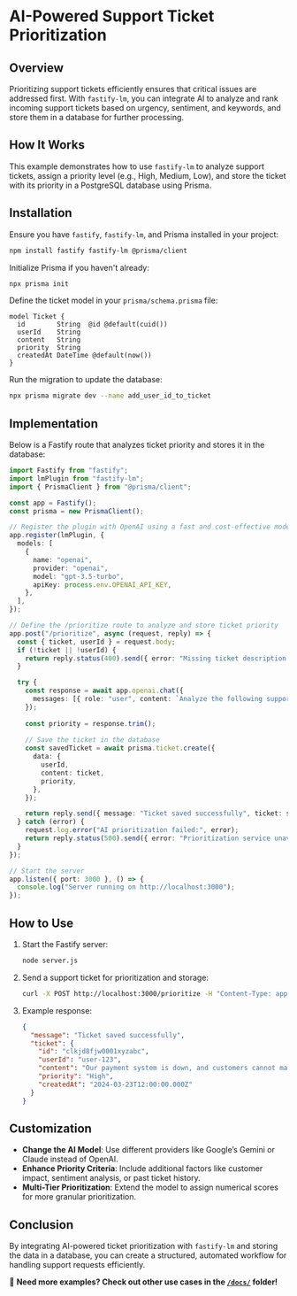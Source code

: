 # AI-Powered Support Ticket Prioritization

## Overview

Prioritizing support tickets efficiently ensures that critical issues are addressed first. With `fastify-lm`, you can integrate AI to analyze and rank incoming support tickets based on urgency, sentiment, and keywords, and store them in a database for further processing.

## How It Works

This example demonstrates how to use `fastify-lm` to analyze support tickets, assign a priority level (e.g., High, Medium, Low), and store the ticket with its priority in a PostgreSQL database using Prisma.

## Installation

Ensure you have `fastify`, `fastify-lm`, and Prisma installed in your project:

```bash
npm install fastify fastify-lm @prisma/client
```

Initialize Prisma if you haven't already:

```bash
npx prisma init
```

Define the ticket model in your `prisma/schema.prisma` file:

```prisma
model Ticket {
  id        String  @id @default(cuid())
  userId    String
  content   String
  priority  String
  createdAt DateTime @default(now())
}
```

Run the migration to update the database:

```bash
npx prisma migrate dev --name add_user_id_to_ticket
```

## Implementation

Below is a Fastify route that analyzes ticket priority and stores it in the database:

```typescript
import Fastify from "fastify";
import lmPlugin from "fastify-lm";
import { PrismaClient } from "@prisma/client";

const app = Fastify();
const prisma = new PrismaClient();

// Register the plugin with OpenAI using a fast and cost-effective model
app.register(lmPlugin, {
  models: [
    {
      name: "openai",
      provider: "openai",
      model: "gpt-3.5-turbo",
      apiKey: process.env.OPENAI_API_KEY,
    },
  ],
});

// Define the /prioritize route to analyze and store ticket priority
app.post("/prioritize", async (request, reply) => {
  const { ticket, userId } = request.body;
  if (!ticket || !userId) {
    return reply.status(400).send({ error: "Missing ticket description or userId in request body" });
  }

  try {
    const response = await app.openai.chat({
      messages: [{ role: "user", content: `Analyze the following support ticket and assign a priority level (High, Medium, Low) based on urgency: ${ticket}` }],
    });
    
    const priority = response.trim();
    
    // Save the ticket in the database
    const savedTicket = await prisma.ticket.create({
      data: {
        userId,
        content: ticket,
        priority,
      },
    });

    return reply.send({ message: "Ticket saved successfully", ticket: savedTicket });
  } catch (error) {
    request.log.error("AI prioritization failed:", error);
    return reply.status(500).send({ error: "Prioritization service unavailable" });
  }
});

// Start the server
app.listen({ port: 3000 }, () => {
  console.log("Server running on http://localhost:3000");
});
```

## How to Use

1. Start the Fastify server:
   ```bash
   node server.js
   ```
2. Send a support ticket for prioritization and storage:
   ```bash
   curl -X POST http://localhost:3000/prioritize -H "Content-Type: application/json" -d '{"ticket": "Our payment system is down, and customers cannot make transactions.", "userId": "user-123"}'
   ```
3. Example response:
   ```json
   {
     "message": "Ticket saved successfully",
     "ticket": {
       "id": "clkjd8fjw0001xyzabc",
       "userId": "user-123",
       "content": "Our payment system is down, and customers cannot make transactions.",
       "priority": "High",
       "createdAt": "2024-03-23T12:00:00.000Z"
     }
   }
   ```

## Customization

- **Change the AI Model**: Use different providers like Google’s Gemini or Claude instead of OpenAI.
- **Enhance Priority Criteria**: Include additional factors like customer impact, sentiment analysis, or past ticket history.
- **Multi-Tier Prioritization**: Extend the model to assign numerical scores for more granular prioritization.

## Conclusion

By integrating AI-powered ticket prioritization with `fastify-lm` and storing the data in a database, you can create a structured, automated workflow for handling support requests efficiently.

🚀 **Need more examples? Check out other use cases in the [`/docs/`](../docs/) folder!**


